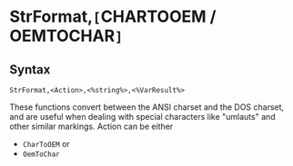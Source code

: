 # StrFormat,`[`CHARTOOEM / OEMTOCHAR`]` #
## Syntax ##
```
StrFormat,<Action>,<%string%>,<%VarResult%>
```
These functions convert between the ANSI charset and the DOS charset, and are useful when dealing with special characters like "umlauts" and other similar markings. Action can be either
  * `CharToOEM` or
  * `OemToChar`